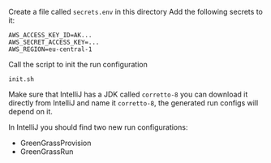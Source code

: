 Create a file called `secrets.env` in this directory
Add the following secrets to it:
```
AWS_ACCESS_KEY_ID=AK...
AWS_SECRET_ACCESS_KEY=...
AWS_REGION=eu-central-1
```

Call the script to init the run configuration
```shell
init.sh
```

Make sure that IntelliJ has a JDK called `corretto-8` you can download it directly from IntelliJ and name
it `corretto-8`, the generated run configs will depend on it.

In IntelliJ you should find two new run configurations:
- GreenGrassProvision
- GreenGrassRun
